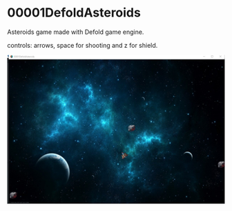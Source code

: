 # 00001DefoldAsteroids
Asteroids game made with Defold game engine.

controls: arrows, space for shooting and z for shield.

![this is a image](SharedScreenshot.jpg)
